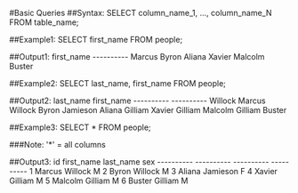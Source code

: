 #Basic Queries
##Syntax:
	SELECT column_name_1, ..., column_name_N FROM table_name;

##Example1:
	SELECT first_name FROM people;

##Output1:
	first_name
	----------
	Marcus
	Byron
	Aliana
	Xavier
	Malcolm
	Buster

##Example2:
	SELECT last_name, first_name FROM people;

##Output2:
	last_name   first_name
	----------  ----------
	Willock     Marcus
	Willock     Byron
	Jamieson    Aliana
	Gilliam     Xavier
	Gilliam     Malcolm
	Gilliam     Buster

##Example3:
	SELECT * FROM people;

###Note:
	'*' = all columns

##Output3:
	id          first_name  last_name   sex
	----------  ----------  ----------  ----------
	1           Marcus      Willock     M
	2           Byron       Willock     M
	3           Aliana      Jamieson    F
	4           Xavier      Gilliam     M
	5           Malcolm     Gilliam     M
	6           Buster      Gilliam     M
